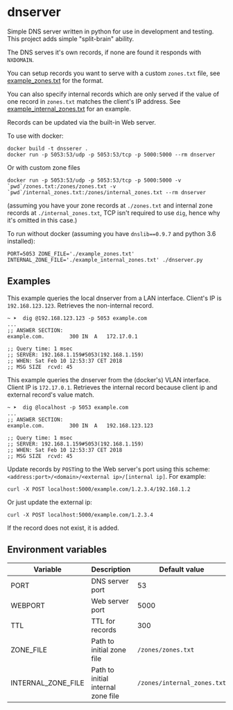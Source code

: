 # dnserver

Simple DNS server written in python for use in development and testing.
This project adds simple "split-brain" ability.

The DNS serves it's own records, if none are found it responds with `NXDOMAIN`.

You can setup records you want to serve with a custom `zones.txt` file, 
see [example_zones.txt](example_zones.txt) for the format.

You can also specify internal records which are only served if the value of one record in `zones.txt` matches the client's IP address. See [example_internal_zones.txt](example_internal_zones.txt) for an example.

Records can be updated via the built-in Web server.

To use with docker:

    docker build -t dnsserer .
    docker run -p 5053:53/udp -p 5053:53/tcp -p 5000:5000 --rm dnserver

Or with custom zone files

    docker run -p 5053:53/udp -p 5053:53/tcp -p 5000:5000 -v `pwd`/zones.txt:/zones/zones.txt -v `pwd`/internal_zones.txt:/zones/internal_zones.txt --rm dnserver

(assuming you have your zone records at `./zones.txt` and internal zone records at `./internal_zones.txt`, 
TCP isn't required to use `dig`, hence why it's omitted in this case.)

To run without docker (assuming you have `dnslib==0.9.7` and python 3.6 installed):

    PORT=5053 ZONE_FILE='./example_zones.txt' INTERNAL_ZONE_FILE='./example_internal_zones.txt' ./dnserver.py

## Examples

This example queries the local dnserver from a LAN interface. Client's IP is `192.168.123.123`. Retrieves the non-internal record.

```shell
~ ➤  dig @192.168.123.123 -p 5053 example.com 
...
;; ANSWER SECTION:
example.com.		300	IN	A	172.17.0.1

;; Query time: 1 msec
;; SERVER: 192.168.1.159#5053(192.168.1.159)
;; WHEN: Sat Feb 10 12:53:37 CET 2018
;; MSG SIZE  rcvd: 45
```

This example queries the dnserver from the (docker's) VLAN interface.  Client IP is `172.17.0.1`.  Retrieves the internal record because client ip and external record's value match.

```shell
~ ➤  dig @localhost -p 5053 example.com 
...
;; ANSWER SECTION:
example.com.		300	IN	A	192.168.123.123

;; Query time: 1 msec
;; SERVER: 192.168.1.159#5053(192.168.1.159)
;; WHEN: Sat Feb 10 12:53:37 CET 2018
;; MSG SIZE  rcvd: 45

```

Update records by `POST`ing to the Web server's port using this scheme: `<address:port>/<domain>/<external ip>/[internal ip]`. For example:

    curl -X POST localhost:5000/example.com/1.2.3.4/192.168.1.2

Or just update the external ip:

    curl -X POST localhost:5000/example.com/1.2.3.4

If the record does not exist, it is added.

## Environment variables

| Variable | Description | Default value |
| -------- | ----------- | ------------- |
| PORT     | DNS server port | 53 |
| WEBPORT  | Web server port | 5000 |
| TTL      | TTL for records | 300 |
| ZONE_FILE | Path to initial zone file | `/zones/zones.txt` |
| INTERNAL_ZONE_FILE | Path to initial internal zone file | `/zones/internal_zones.txt` |


